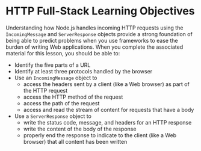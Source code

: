 # HTTP Full-Stack Learning Objectives

Understanding how Node.js handles incoming HTTP requests using the
`IncomingMessage` and `ServerResponse` objects provide a strong foundation of
being able to predict problems when you use frameworks to ease the burden of
writing Web applications. When you complete the associated material for this
lesson, you should be able to:

* Identify the five parts of a URL
* Identify at least three protocols handled by the browser
* Use an `IncomingMessage` object to
  * access the headers sent by a client (like a Web browser) as part of the HTTP
    request
  * access the HTTP method of the request
  * access the path of the request
  * access and read the stream of content for requests that have a body
* Use a `ServerResponse` object to
  * write the status code, message, and headers for an HTTP response
  * write the content of the body of the response
  * properly end the response to indicate to the client (like a Web browser)
    that all content has been written
